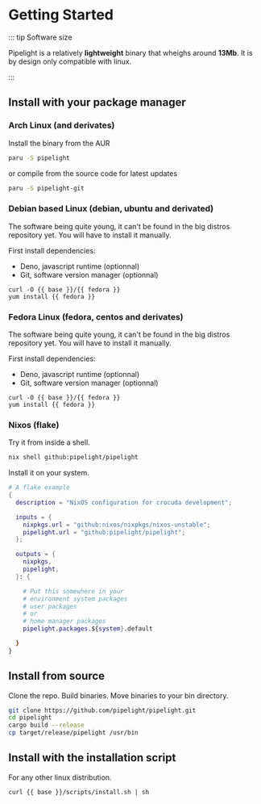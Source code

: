 <script lang="ts" setup>
const base = "https://packages.pipelight.dev";
const debian = `pipelight-${import.meta.env.VITE_GIT_VERSION}.deb`;
const archlinux = `pipelight-${import.meta.env.VITE_GIT_VERSION}.pkg.tar.zst`;
const fedora = `pipelight-${import.meta.env.VITE_GIT_VERSION}.rpm`;
</script>

# Getting Started

::: tip Software size

Pipelight is a relatively **lightweight** binary that wheighs around **13Mb**.
It is by design only compatible with linux.

:::

## Install with your package manager

### Arch Linux (and derivates)

Install the binary from the AUR

```sh
paru -S pipelight
```

or compile from the source code for latest updates

```sh
paru -S pipelight-git
```

### Debian based Linux (debian, ubuntu and derivated)

The software being quite young, it can't be found in the big distros repository
yet. You will have to install it manually.

First install dependencies:

- Deno, javascript runtime (optionnal)
- Git, software version manager (optionnal)

```sh-vue
curl -O {{ base }}/{{ fedora }}
yum install {{ fedora }}
```

### Fedora Linux (fedora, centos and derivates)

The software being quite young, it can't be found in the big distros repository
yet. You will have to install it manually.

First install dependencies:

- Deno, javascript runtime (optionnal)
- Git, software version manager (optionnal)

```sh-vue
curl -O {{ base }}/{{ fedora }}
yum install {{ fedora }}
```

### Nixos (flake)

Try it from inside a shell.

```sh
nix shell github:pipelight/pipelight
```

Install it on your system.

```nix
# A flake example
{
  description = "NixOS configuration for crocuda development";

  inputs = {
    nixpkgs.url = "github:nixos/nixpkgs/nixos-unstable";
    pipelight.url = "github:pipelight/pipelight";
  };

  outputs = {
    nixpkgs,
    pipelight,
  }: {

    # Put this somewhere in your
    # environment system packages
    # user packages
    # or
    # home manager packages
    pipelight.packages.${system}.default

  }
}
```

## Install from source

Clone the repo. Build binaries. Move binaries to your bin directory.

```sh
git clone https://github.com/pipelight/pipelight.git
cd pipelight
cargo build --release
cp target/release/pipelight /usr/bin
```

## Install with the installation script <Badge type="danger" text="alpha" />

For any other linux distribution.

```sh-vue
curl {{ base }}/scripts/install.sh | sh
```
